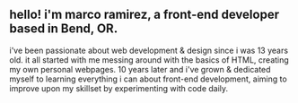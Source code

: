 ## hello! i'm marco ramirez, a front-end developer based in Bend, OR.

i've been passionate about web development & design since i was 13 years old. it all started with me messing around with the basics of HTML, creating my own personal webpages. 10 years later and i've grown & dedicated myself to learning everything i can about front-end development, aiming to improve upon my skillset by experimenting with code daily.

<!--
**mramirez0610/mramirez0610** is a ✨ _special_ ✨ repository because its `README.md` (this file) appears on your GitHub profile.

Here are some ideas to get you started:

- 🔭 I’m currently working on ...
- 🌱 I’m currently learning ...
- 👯 I’m looking to collaborate on ...
- 🤔 I’m looking for help with ...
- 💬 Ask me about ...
- 📫 How to reach me: ...
- 😄 Pronouns: ...
- ⚡ Fun fact: ...
-->
